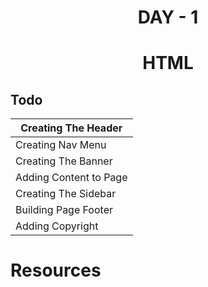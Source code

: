 # <div align="center" >DAY - 1</div>
# <div align="center">HTML</div>

## Todo
Creating The Header | 
------------ | 
Creating Nav Menu |
Creating The Banner |
Adding Content to Page |
Creating The Sidebar   |
Building Page Footer |
Adding Copyright |

# Resources 

